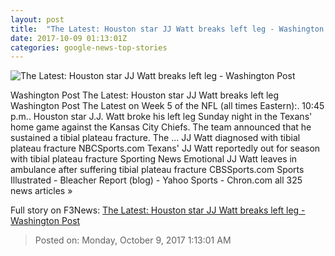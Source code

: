 ```yaml
---
layout: post
title:  "The Latest: Houston star JJ Watt breaks left leg - Washington Post"
date: 2017-10-09 01:13:01Z
categories: google-news-top-stories
---
```


![The Latest: Houston star JJ Watt breaks left leg - Washington Post](https://img.washingtonpost.com/rf/image_1484w/2010-2019/Wires/Online/2017-10-09/AP/Images/Chiefs_Texans_Football_56886.jpg-ebc4c.jpg?t=20170517)

Washington Post The Latest: Houston star JJ Watt breaks left leg Washington Post The Latest on Week 5 of the NFL (all times Eastern):. 10:45 p.m.. Houston star J.J. Watt broke his left leg Sunday night in the Texans' home game against the Kansas City Chiefs. The team announced that he sustained a tibial plateau fracture. The ... JJ Watt diagnosed with tibial plateau fracture NBCSports.com Texans' JJ Watt reportedly out for season with tibial plateau fracture Sporting News Emotional JJ Watt leaves in ambulance after suffering tibial plateau fracture CBSSports.com Sports Illustrated - Bleacher Report (blog) - Yahoo Sports - Chron.com all 325 news articles »


Full story on F3News: [The Latest: Houston star JJ Watt breaks left leg - Washington Post](http://www.f3nws.com/n/WmexWB)

> Posted on: Monday, October 9, 2017 1:13:01 AM
